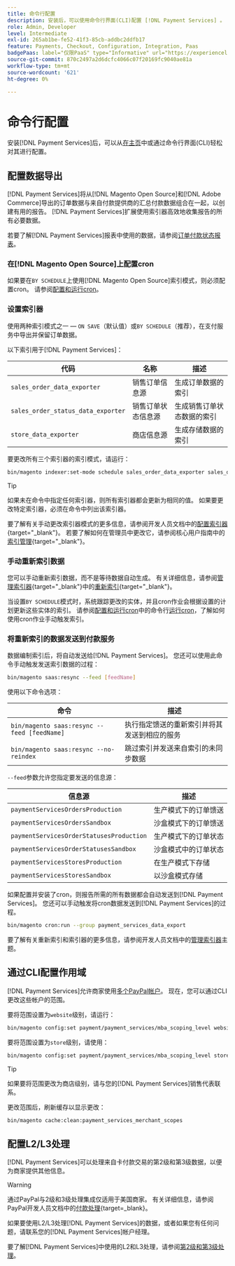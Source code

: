 ```yaml
---
title: 命令行配置
description: 安装后，可以使用命令行界面(CLI)配置 [!DNL Payment Services] 。
role: Admin, Developer
level: Intermediate
exl-id: 265ab1be-fe52-41f3-85cb-addbc2ddfb17
feature: Payments, Checkout, Configuration, Integration, Paas
badgePaas: label="仅限PaaS" type="Informative" url="https://experienceleague.adobe.com/en/docs/commerce/user-guides/product-solutions" tooltip="仅适用于云项目(Adobe管理的PaaS基础架构)和内部部署项目上的Adobe Commerce 。"
source-git-commit: 870c2497a2d6dcfc4066c07f20169fc9040ae81a
workflow-type: tm+mt
source-wordcount: '621'
ht-degree: 0%

---
```


# 命令行配置

安装[!DNL Payment Services]后，可以从[在主页](payments-home.md)中或通过命令行界面(CLI)轻松对其进行配置。

## 配置数据导出

[!DNL Payment Services]将从[!DNL Magento Open Source]和[!DNL Adobe Commerce]导出的订单数据与来自付款提供商的汇总付款数据组合在一起，以创建有用的报告。 [!DNL Payment Services]扩展使用索引器高效地收集报告的所有必要数据。

若要了解[!DNL Payment Services]报表中使用的数据，请参阅[订单付款状态报表](order-payment-status.md#data-used-in-the-report)。

### 在[!DNL Magento Open Source]上配置cron

如果要在`BY SCHEDULE`上使用[!DNL Magento Open Source]索引模式，则必须配置cron。 请参阅[配置和运行cron](https://experienceleague.adobe.com/en/docs/commerce-operations/configuration-guide/cli/configure-cron-jobs)。

### 设置索引器

使用两种索引模式之一 — `ON SAVE`（默认值）或`BY SCHEDULE`（推荐），在支付服务中导出并保留订单数据。

以下索引用于[!DNL Payment Services]：

| 代码 | 名称 | 描述 |
|    ---    |  ---  |  ---  |
| `sales_order_data_exporter` | 销售订单信息源 | 生成订单数据的索引 |
| `sales_order_status_data_exporter` | 销售订单状态信息源 | 生成销售订单状态数据的索引 |
| `store_data_exporter` | 商店信息源 | 生成存储数据的索引 |

要更改所有三个索引器的索引模式，请运行：

```bash
bin/magento indexer:set-mode schedule sales_order_data_exporter sales_order_status_data_exporter store_data_exporter
```

>[!TIP]
>
>如果未在命令中指定任何索引器，则所有索引器都会更新为相同的值。 如果要更改特定索引器，必须在命令中列出该索引器。

要了解有关手动更改索引器模式的更多信息，请参阅开发人员文档中的[配置索引器](https://experienceleague.adobe.com/en/docs/commerce-operations/configuration-guide/cli/manage-indexers#configure-indexers){target="_blank"}。 若要了解如何在管理员中更改它，请参阅核心用户指南中的[索引管理](https://experienceleague.adobe.com/en/docs/commerce-admin/systems/tools/index-management#change-the-index-mode){target="_blank"}。

### 手动重新索引数据

您可以手动重新索引数据，而不是等待数据自动生成。 有关详细信息，请参阅[管理索引器](https://experienceleague.adobe.com/en/docs/commerce-operations/configuration-guide/cli/manage-indexers#reindex){target="_blank"}中的[重新索引](https://experienceleague.adobe.com/en/docs/commerce-operations/configuration-guide/cli/manage-indexers){target="_blank"}。

当设置`BY SCHEDULE`模式时，系统跟踪更改的实体，并且cron作业会根据设置的计划更新这些实体的索引。 请参阅[配置和运行cron](https://experienceleague.adobe.com/en/docs/commerce-operations/configuration-guide/cli/configure-cron-jobs#config-cli-cron-group-run)中的命令行[运行cron](https://experienceleague.adobe.com/en/docs/commerce-operations/configuration-guide/cli/configure-cron-jobs)，了解如何使用cron作业手动触发索引。

### 将重新索引的数据发送到付款服务

数据编制索引后，将自动发送给[!DNL Payment Services]。 您还可以使用此命令手动触发发送索引数据的过程：

```bash
bin/magento saas:resync --feed [feedName]
```

使用以下命令选项：

| 命令 | 描述 |
|  ---  |  ---  |
| `bin/magento saas:resync --feed [feedName]` | 执行指定馈送的重新索引并将其发送到相应的服务 |
| `bin/magento saas:resync --no-reindex` | 跳过索引并发送来自索引的未同步数据 |

`--feed`参数允许您指定要发送的信息源：

| 信息源 | 描述 |
|  ---  |  ---  |
| `paymentServicesOrdersProduction` | 生产模式下的订单馈送 |
| `paymentServicesOrdersSandbox` | 沙盒模式下的订单馈送 |
| `paymentServicesOrderStatusesProduction` | 生产模式下的订单状态 |
| `paymentServicesOrderStatusesSandbox` | 沙盒模式中的订单状态 |
| `paymentServicesStoresProduction` | 在生产模式下存储 |
| `paymentServicesStoresSandbox` | 以沙盒模式存储 |

如果配置并安装了cron，则报告所需的所有数据都会自动发送到[!DNL Payment Services]。 您还可以手动触发将cron数据发送到[!DNL Payment Services]的过程。

```bash
bin/magento cron:run --group payment_services_data_export
```

要了解有关重新索引和索引器的更多信息，请参阅开发人员文档中的[管理索引器](https://experienceleague.adobe.com/en/docs/commerce-operations/configuration-guide/cli/manage-indexers)主题。

## 通过CLI配置作用域

[!DNL Payment Services]允许商家使用[多个PayPal帐户](configure-admin.md#use-multiple-paypal-accounts)。 现在，您可以通过CLI更改这些帐户的范围。

要将范围设置为`website`级别，请运行：

```bash
bin/magento config:set payment/payment_services/mba_scoping_level website
```

要将范围设置为`store`级别，请使用：

```bash
bin/magento config:set payment/payment_services/mba_scoping_level store
```

>[!TIP]
>
> 如果要将范围更改为商店级别，请与您的[!DNL Payment Services]销售代表联系。

更改范围后，刷新缓存以显示更改：

```bash
bin/magento cache:clean:payment_services_merchant_scopes
```

## 配置L2/L3处理

[!DNL Payment Services]可以处理来自卡付款交易的第2级和第3级数据，以便为商家提供其他信息。

>[!WARNING]
>
> 通过PayPal与2级和3级处理集成仅适用于美国商家。 有关详细信息，请参阅PayPal开发人员文档中的[付款处理](https://developer.paypal.com/docs/checkout/advanced/processing/){target=_blank}。

如果要使用L2/L3处理[!DNL Payment Services]的数据，或者如果您有任何问题，请联系您的[!DNL Payment Services]帐户经理。

要了解[!DNL Payment Services]中使用的L2和L3处理，请参阅[第2级和第3级处理](levels-card-payment-transactions.md)。
